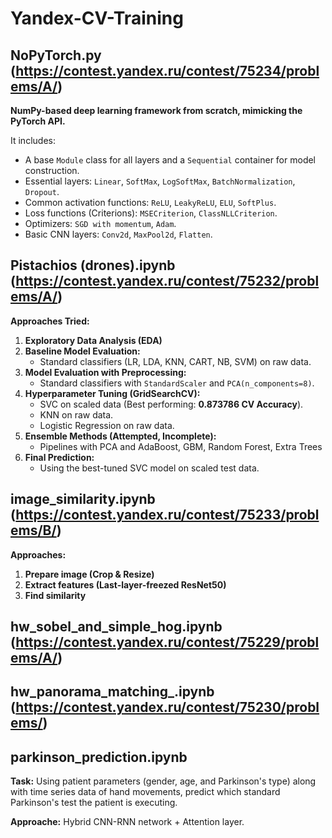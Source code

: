 # Yandex-CV-Training


## NoPyTorch.py (https://contest.yandex.ru/contest/75234/problems/A/)

**NumPy-based deep learning framework from scratch, mimicking the PyTorch API.**

It includes:

*   A base `Module` class for all layers and a `Sequential` container for model construction.
*   Essential layers: `Linear`, `SoftMax`, `LogSoftMax`, `BatchNormalization`, `Dropout`.
*   Common activation functions: `ReLU`, `LeakyReLU`, `ELU`, `SoftPlus`.
*   Loss functions (Criterions): `MSECriterion`, `ClassNLLCriterion`.
*   Optimizers: `SGD with momentum`, `Adam`.
*   Basic CNN layers: `Conv2d`, `MaxPool2d`, `Flatten`.


## Pistachios (drones).ipynb (https://contest.yandex.ru/contest/75232/problems/A/)

**Approaches Tried:**

1.  **Exploratory Data Analysis (EDA)**
2.  **Baseline Model Evaluation:**
    *   Standard classifiers (LR, LDA, KNN, CART, NB, SVM) on raw data.
3.  **Model Evaluation with Preprocessing:**
    *   Standard classifiers with `StandardScaler` and `PCA(n_components=8)`.
4.  **Hyperparameter Tuning (GridSearchCV):**
    *   SVC on scaled data (Best performing: **0.873786 CV Accuracy**).
    *   KNN on raw data.
    *   Logistic Regression on raw data.
5.  **Ensemble Methods (Attempted, Incomplete):**
    *   Pipelines with PCA and AdaBoost, GBM, Random Forest, Extra Trees
6.  **Final Prediction:**
    *   Using the best-tuned SVC model on scaled test data.

## image_similarity.ipynb (https://contest.yandex.ru/contest/75233/problems/B/)

**Approaches:**

1. **Prepare image (Crop & Resize)**
2. **Extract features (Last-layer-freezed ResNet50)**
3. **Find similarity**

## hw_sobel_and_simple_hog.ipynb (https://contest.yandex.ru/contest/75229/problems/A/)

## hw_panorama_matching_.ipynb (https://contest.yandex.ru/contest/75230/problems/)


## parkinson_prediction.ipynb

**Task:** Using patient parameters (gender, age, and Parkinson's type) along with time series data of hand movements, predict which standard Parkinson's test the patient is executing.

**Approache:** Hybrid CNN-RNN network + Attention layer.
